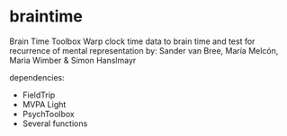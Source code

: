 # braintime
Brain Time Toolbox
Warp clock time data to brain time and test for recurrence of mental representation
by: Sander van Bree, María Melcón, Maria Wimber & Simon Hanslmayr

dependencies:
- FieldTrip
- MVPA Light
- PsychToolbox
- Several functions
